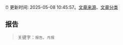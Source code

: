 :alarm_clock: 更新时间: 2025-05-08 10:45:57。[文章来源](/README.md)、[文章分类](/TAGS.md)

## 报告


> 关键字：`报告`、`月报`



